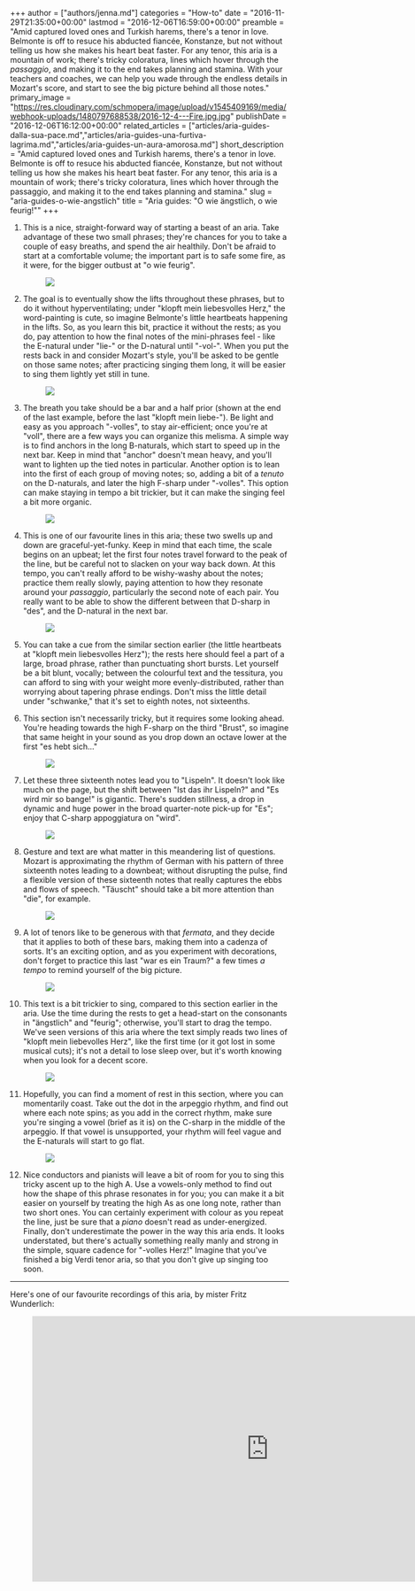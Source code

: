 +++
author = ["authors/jenna.md"]
categories = "How-to"
date = "2016-11-29T21:35:00+00:00"
lastmod = "2016-12-06T16:59:00+00:00"
preamble = "Amid captured loved ones and Turkish harems, there's a tenor in love. Belmonte is off to resuce his abducted fiancée, Konstanze, but not without telling us how she makes his heart beat faster. For any tenor, this aria is a mountain of work; there's tricky coloratura, lines which hover through the *passaggio*, and making it to the end takes planning and stamina. With your teachers and coaches, we can help you wade through the endless details in Mozart's score, and start to see the big picture behind all those notes."
primary_image = "https://res.cloudinary.com/schmopera/image/upload/v1545409169/media/webhook-uploads/1480797688538/2016-12-4---Fire.jpg.jpg"
publishDate = "2016-12-06T16:12:00+00:00"
related_articles = ["articles/aria-guides-dalla-sua-pace.md","articles/aria-guides-una-furtiva-lagrima.md","articles/aria-guides-un-aura-amorosa.md"]
short_description = "Amid captured loved ones and Turkish harems, there&#039;s a tenor in love. Belmonte is off to resuce his abducted fiancée, Konstanze, but not without telling us how she makes his heart beat faster. For any tenor, this aria is a mountain of work; there&#039;s tricky coloratura, lines which hover through the passaggio, and making it to the end takes planning and stamina."
slug = "aria-guides-o-wie-angstlich"
title = "Aria guides: &quot;O wie ängstlich, o wie feurig!&quot;"
+++

1. This is a nice, straight-forward way of starting a beast of an aria. Take advantage of these two small phrases; they're chances for you to take a couple of easy breaths, and spend the air healthily. Don't be afraid to start at a comfortable volume; the important part is to safe some fire, as it were, for the bigger outbust at "o wie feurig".<figure data-type="image">
![](https://res.cloudinary.com/schmopera/image/upload/v1545409169/media/webhook-uploads/1480700040380/Aria-Guide---Belmonte---annotated---1.jpg.jpg)
</figure>

2. The goal is to eventually show the lifts throughout these phrases, but to do it without hyperventilating; under "klopft mein liebesvolles Herz," the word-painting is cute, so imagine Belmonte's little heartbeats happening in the lifts. So, as you learn this bit, practice it without the rests; as you do, pay attention to how the final notes of the mini-phrases feel - like the E-natural under "lie-" or the D-natural until "-vol-". When you put the rests back in and consider Mozart's style, you'll be asked to be gentle on those same notes; after practicing singing them long, it will be easier to sing them lightly yet still in tune.<figure data-type="image">
![](https://res.cloudinary.com/schmopera/image/upload/v1545409169/media/webhook-uploads/1480700053741/Aria-Guide---Belmonte---annotated---2.jpg.jpg)
</figure>

3. The breath you take should be a bar and a half prior (shown at the end of the last example, before the last "klopft mein liebe-"). Be light and easy as you approach "-volles", to stay air-efficient; once you're at "voll", there are a few ways you can organize this melisma. A simple way is to find anchors in the long B-naturals, which start to speed up in the next bar. Keep in mind that "anchor" doesn't mean heavy, and you'll want to lighten up the tied notes in particular. Another option is to lean into the first of each group of moving notes; so, adding a bit of a *tenuto* on the D-naturals, and later the high F-sharp under "-volles". This option can make staying in tempo a bit trickier, but it can make the singing feel a bit more organic.<figure data-type="image">
![](https://res.cloudinary.com/schmopera/image/upload/v1545409169/media/webhook-uploads/1480700064947/Aria-Guide---Belmonte---annotated---3.jpg.jpg)
</figure>

4. This is one of our favourite lines in this aria; these two swells up and down are graceful-yet-funky. Keep in mind that each time, the scale begins on an upbeat; let the first four notes travel forward to the peak of the line, but be careful not to slacken on your way back down. At this tempo, you can't really afford to be wishy-washy about the notes; practice them really slowly, paying attention to how they resonate around your *passaggio*, particularly the second note of each pair. You really want to be able to show the different between that D-sharp in "des", and the D-natural in the next bar.<figure data-type="image">
![](https://res.cloudinary.com/schmopera/image/upload/v1545409169/media/webhook-uploads/1480796909460/Aria-Guide---Belmonte---annotated---4.5.jpg.jpg)</figure>

5. You can take a cue from the similar section earlier (the little heartbeats at "klopft mein liebesvolles Herz"); the rests here should feel a part of a large, broad phrase, rather than punctuating short bursts. Let yourself be a bit blunt, vocally; between the colourful text and the tessitura, you can afford to sing with your weight more evenly-distributed, rather than worrying about tapering phrase endings. Don't miss the little detail under "schwanke," that it's set to eighth notes, not sixteenths.

6. This section isn't necessarily tricky, but it requires some looking ahead. You're heading towards the high F-sharp on the third "Brust", so imagine that same height in your sound as you drop down an octave lower at the first "es hebt sich..."<figure data-type="image">
![](https://res.cloudinary.com/schmopera/image/upload/v1545409169/media/webhook-uploads/1480796932213/Aria-Guide---Belmonte---annotated---4.75.jpg.jpg)
</figure>

7. Let these three sixteenth notes lead you to "Lispeln". It doesn't look like much on the page, but the shift between "Ist das ihr Lispeln?" and "Es wird mir so bange!" is gigantic. There's sudden stillness, a drop in dynamic and huge power in the broad quarter-note pick-up for "Es"; enjoy that C-sharp appoggiatura on "wird".<figure data-type="image">
![](https://res.cloudinary.com/schmopera/image/upload/v1545409169/media/webhook-uploads/1481036084018/Aria-Guide---Belmonte---full---annotated---5.5.jpg.jpg)</figure>

8. Gesture and text are what matter in this meandering list of questions. Mozart is approximating the rhythm of German with his pattern of three sixteenth notes leading to a downbeat; without disrupting the pulse, find a flexible version of these sixteenth notes that really captures the ebbs and flows of speech. "Täuscht" should take a bit more attention than "die", for example.<figure data-type="image">![](https://res.cloudinary.com/schmopera/image/upload/v1545409169/media/webhook-uploads/1481036111331/Aria-Guide---Belmonte---annotated---5.75.jpg.jpg)</figure>

9. A lot of tenors like to be generous with that *fermata*, and they decide that it applies to both of these bars, making them into a cadenza of sorts. It's an exciting option, and as you experiment with decorations, don't forget to practice this last "war es ein Traum?" a few times *a tempo* to remind yourself of the big picture.<figure data-type="image">
![](https://res.cloudinary.com/schmopera/image/upload/v1545409169/media/webhook-uploads/1480700117966/Aria-Guide---Belmonte---annotated---6.jpg.jpg)
</figure>

10. This text is a bit trickier to sing, compared to this section earlier in the aria. Use the time during the rests to get a head-start on the consonants in "ängstlich" and "feurig"; otherwise, you'll start to drag the tempo. We've seen versions of this aria where the text simply reads two lines of "klopft mein liebevolles Herz", like the first time (or it got lost in some musical cuts); it's not a detail to lose sleep over, but it's worth knowing when you look for a decent score.<figure data-type="image">
![](https://res.cloudinary.com/schmopera/image/upload/v1545409169/media/webhook-uploads/1480700130441/Aria-Guide---Belmonte---annotated---7.jpg.jpg)
</figure>

11. Hopefully, you can find a moment of rest in this section, where you can momentarily coast. Take out the dot in the arpeggio rhythm, and find out where each note spins; as you add in the correct rhythm, make sure you're singing a vowel (brief as it is) on the C-sharp in the middle of the arpeggio. If that vowel is unsupported, your rhythm will feel vague and the E-naturals will start to go flat.<figure data-type="image">
![](https://res.cloudinary.com/schmopera/image/upload/v1545409169/media/webhook-uploads/1480700144323/Aria-Guide---Belmonte---annotated---8.jpg.jpg)
</figure>

12. Nice conductors and pianists will leave a bit of room for you to sing this tricky ascent up to the high A. Use a vowels-only method to find out how the shape of this phrase resonates in for you; you can make it a bit easier on yourself by treating the high As as one long note, rather than two short ones. You can certainly experiment with colour as you repeat the line, just be sure that a *piano* doesn't read as under-energized. Finally, don't underestimate the power in the way this aria ends. It looks understated, but there's actually something really manly and strong in the simple, square cadence for "-volles Herz!" Imagine that you've finished a big Verdi tenor aria, so that you don't give up singing too soon.

***

Here's one of our favourite recordings of this aria, by mister Fritz Wunderlich:

<figure data-type="video">
<iframe width="854" height="480" src="https://www.youtube.com/embed/TcmXV7YAoCg" frameborder="0" allowfullscreen></iframe>
</figure>
